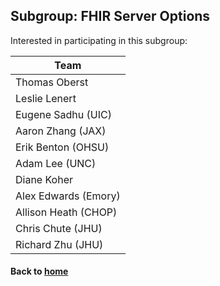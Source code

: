 ## Subgroup: FHIR Server Options
Interested in participating in this subgroup: 

| Team |
| ------ |
| Thomas Oberst |
| Leslie Lenert |
| Eugene Sadhu (UIC) |
| Aaron Zhang (JAX) |
| Erik Benton (OHSU) |
| Adam Lee (UNC) |
| Diane Koher |
| Alex Edwards (Emory) |
| Allison Heath (CHOP) |
| Chris Chute (JHU) |
| Richard Zhu (JHU) |

#### Back to [home](https://data2health.github.io/data-harmonization/)
